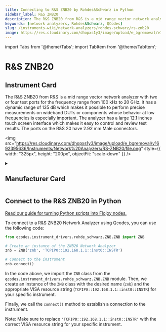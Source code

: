 ```yaml
---
title: Connecting to R&S ZNB20 by Rohdes&Schwarz in Python
sidebar_label: R&S ZNB20
description: The R&S ZNB20 from R&S is a mid range vector network analyzer with two or four test ports for the frequency range from 100 kHz to 20 GHz. It has a dynamic range of 135 dB which makes it possible to perform precise measurements on wideband DUTs or components whose behavior at low frequencies is especially important. The analyzer has a large 12.1 inches touch screen interface which makes it easy to control and review test results. The ports on the R&S 20 have 2.92 mm Male connectors.
keywords: [network analyzers, Rohdes&Schwarz, QCodes]
slug: /instruments-wiki/network-analyzers/rohdes-schwarz/rs-znb20
image: https://res.cloudinary.com/dhopxs1y3/image/upload/e_bgremoval/v1692395636/Instruments/Network%20Analyzers/RS-ZNB20/file.png
---
```


import Tabs from '@theme/Tabs';
import TabItem from '@theme/TabItem';

# R&S ZNB20

## Instrument Card

<div className="flex">

<div>

The R&S ZNB20 from R&S is a mid range vector network analyzer with two or four test ports for the frequency range from 100 kHz to 20 GHz. It has a dynamic range of 135 dB which makes it possible to perform precise measurements on wideband DUTs or components whose behavior at low frequencies is especially important. The analyzer has a large 12.1 inches touch screen interface which makes it easy to control and review test results. The ports on the R&S 20 have 2.92 mm Male connectors.

</div>

<img src="https://res.cloudinary.com/dhopxs1y3/image/upload/e_bgremoval/v1692395636/Instruments/Network%20Analyzers/RS-ZNB20/file.png" style={{ width: "325px", height: "200px", objectFit: "scale-down" }} />

</div>

<details>
<summary><h2>Manufacturer Card</h2></summary>

<img src="https://res.cloudinary.com/dhopxs1y3/image/upload/e_bgremoval/v1692139604/Instruments/Vendor%20Logos/RohdeSchwarz.png" style={{ width: "100%", height: "170px",objectFit: "scale-down" }} />

Rohde & Schwarz GmbH & Co KG is an international electronics group specializing in the fields of electronic test equipment, broadcast & media, cybersecurity, radiomonitoring and radiolocation, and radiocommunication. <a href="https://www.rohde-schwarz.com/ca/home_48230.html">Website</a>.

<ul>
  <li>Headquarters: Munich, Germany</li>
  <li>Yearly Revenue (millions, USD): 2500.0</li>
</ul>
</details>

## Connect to the R&S ZNB20 in Python

[Read our guide for turning Python scripts into Flojoy nodes.](https://docs.flojoy.ai/custom-nodes/creating-custom-node/)
<Tabs>
<TabItem value="QCodes" label="QCodes">

To connect to a R&S ZNB20 Network Analyzer using Qcodes, you can use the following code:

```python
from qcodes.instrument_drivers.rohde_schwarz.ZNB.ZNB import ZNB

# Create an instance of the ZNB20 Network Analyzer
znb = ZNB('znb', 'TCPIP0::192.168.1.1::inst0::INSTR')

# Connect to the instrument
znb.connect()
```

In the code above, we import the `ZNB` class from the `qcodes.instrument_drivers.rohde_schwarz.ZNB.ZNB` module. Then, we create an instance of the `ZNB` class with the desired name (`znb`) and the appropriate VISA resource string (`TCPIP0::192.168.1.1::inst0::INSTR`) for your specific instrument.

Finally, we call the `connect()` method to establish a connection to the instrument.

Note: Make sure to replace `'TCPIP0::192.168.1.1::inst0::INSTR'` with the correct VISA resource string for your specific instrument.

</TabItem>
</Tabs>